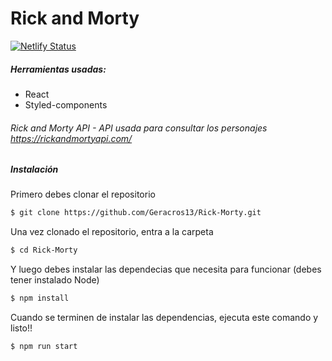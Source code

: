 # Rick and Morty
[![Netlify Status](https://api.netlify.com/api/v1/badges/56d74806-6524-4eb3-8887-26b6d5b20782/deploy-status)](https://app.netlify.com/sites/wonderful-bartik-a290a9/deploys)

##### Herramientas usadas:

  - React
  - Styled-components


###### Rick and Morty API - API usada para consultar los personajes https://rickandmortyapi.com/

##### Instalación
Primero debes clonar el repositorio
```sh
$ git clone https://github.com/Geracros13/Rick-Morty.git
```
Una vez clonado el repositorio, entra a la carpeta 
```sh
$ cd Rick-Morty
```
Y luego debes instalar las dependecias que necesita para funcionar (debes tener instalado Node)
```sh
$ npm install
```
Cuando se terminen de instalar las dependencias, ejecuta este comando y listo!!
```sh
$ npm run start
```
